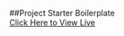 ##Project Starter Boilerplate  
<a href="https://compassionate-bose-62060f.netlify.app/" target="_blank" rel="noopener noreferrer">Click Here to View Live</a>

